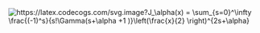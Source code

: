 <img src="https://latex.codecogs.com/svg.image?J_\alpha(x)&space;=&space;\sum_{s=0}^\infty&space;\frac{(-1)^s}{s!\Gamma(s&plus;\alpha&space;&plus;1&space;)}\left(\frac{x}{2}&space;\right)^{2s&plus;\alpha}" title="https://latex.codecogs.com/svg.image?J_\alpha(x) = \sum_{s=0}^\infty \frac{(-1)^s}{s!\Gamma(s+\alpha +1 )}\left(\frac{x}{2} \right)^{2s+\alpha}" />
